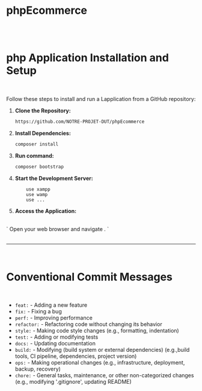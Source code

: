 # phpEcommerce

<br>
<br>

# php Application Installation and Setup

<br>

Follow these steps to install and run a Lapplication from a GitHub repository:

1. **Clone the Repository:**
    ```bash
    https://github.com/NOTRE-PROJET-DUT/phpEcommerce
    ```

1. **Install Dependencies:**
    ```bash
    composer install
    ```
1. **Run command:**
    ```bash
    composer bootstrap
    ```
1. **Start the Development Server:**
    ``` e.g. 
        use xampp
        use wamp 
        use ...
    ```
1. **Access the Application:**
<br>
    `
    Open your web browser and navigate .
    `
<br>
<br>

----
<br>

# Conventional Commit Messages 

<br>

* `feat:`     - Adding a new feature
* `fix:`      - Fixing a bug
* `perf:`     - Improving performance
* `refactor:` - Refactoring code without changing its behavior
* `style:`    - Making code style changes (e.g., formatting, indentation)
* `test:`     - Adding or modifying tests
* `docs:`     - Updating documentation
* `build:`    - Modifying (build system or external dependencies) (e.g.,build tools, CI pipeline, dependencies, project version)
* `ops:`      - Making operational changes (e.g., infrastructure, deployment, backup, recovery)
* `chore:`    - General tasks, maintenance, or other non-categorized changes (e.g., modifying '.gitignore', updating README)